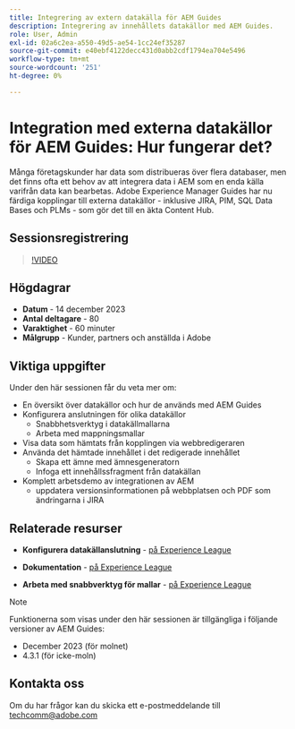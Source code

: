 ```yaml
---
title: Integrering av extern datakälla för AEM Guides
description: Integrering av innehållets datakällor med AEM Guides.
role: User, Admin
exl-id: 02a6c2ea-a550-49d5-ae54-1cc24ef35287
source-git-commit: e40ebf4122decc431d0abb2cdf1794ea704e5496
workflow-type: tm+mt
source-wordcount: '251'
ht-degree: 0%

---
```


# Integration med externa datakällor för AEM Guides: Hur fungerar det?

Många företagskunder har data som distribueras över flera databaser, men det finns ofta ett behov av att integrera data i AEM som en enda källa varifrån data kan bearbetas.
Adobe Experience Manager Guides har nu färdiga kopplingar till externa datakällor - inklusive JIRA, PIM, SQL Data Bases och PLMs - som gör det till en äkta Content Hub.


## Sessionsregistrering

>[!VIDEO](https://video.tv.adobe.com/v/3426542/datasources-aem-guides)

## Högdagrar

- **Datum** - 14 december 2023
- **Antal deltagare** - 80
- **Varaktighet** - 60 minuter
- **Målgrupp** - Kunder, partners och anställda i Adobe

## Viktiga uppgifter

Under den här sessionen får du veta mer om:
- En översikt över datakällor och hur de används med AEM Guides
- Konfigurera anslutningen för olika datakällor
   - Snabbhetsverktyg i datakällmallarna
   - Arbeta med mappningsmallar
- Visa data som hämtats från kopplingen via webbredigeraren
- Använda det hämtade innehållet i det redigerade innehållet
   - Skapa ett ämne med ämnesgeneratorn
   - Infoga ett innehållssfragment från datakällan
- Komplett arbetsdemo av integrationen av AEM
   - uppdatera versionsinformationen på webbplatsen och PDF som ändringarna i JIRA


## Relaterade resurser

- **Konfigurera datakällanslutning** - [ på Experience League](https://experienceleague.adobe.com/docs/experience-manager-guides/using/install-guide/cs-ig/web-editor-configs-cs/conf-data-source-connector-tools.html?lang=sv-SE)

- **Dokumentation** - [på Experience League](https://experienceleague.adobe.com/docs/experience-manager-guides/using/user-guide/author-content/create-preview-topics/author-content-aem-guides/work-with-web-editor/web-editor-content-snippet.html?lang=sv-SE)

- **Arbeta med snabbverktyg för mallar** - [på Experience League](https://experienceleague.adobe.com/docs/experience-manager-guides/using/user-guide/author-content/create-preview-topics/author-content-aem-guides/work-with-web-editor/web-editor-content-snippet.html?lang=sv-SE#use-velocity-tools)



>[!NOTE]
>
> Funktionerna som visas under den här sessionen är tillgängliga i följande versioner av AEM Guides:
> - December 2023 (för molnet)
> - 4.3.1 (för icke-moln)



## Kontakta oss

Om du har frågor kan du skicka ett e-postmeddelande till <techcomm@adobe.com>
